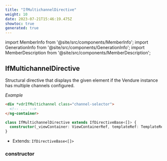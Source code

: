 ```yaml
---
title: "IfMultichannelDirective"
weight: 10
date: 2023-07-21T15:46:19.475Z
showtoc: true
generated: true
---
```

<!-- This file was generated from the Vendure source. Do not modify. Instead, re-run the "docs:build" script -->
import MemberInfo from '@site/src/components/MemberInfo';
import GenerationInfo from '@site/src/components/GenerationInfo';
import MemberDescription from '@site/src/components/MemberDescription';


## IfMultichannelDirective

<GenerationInfo sourceFile="packages/admin-ui/src/lib/core/src/shared/directives/if-multichannel.directive.ts" sourceLine="21" packageName="@vendure/admin-ui" />

Structural directive that displays the given element if the Vendure instance has multiple channels
configured.

*Example*

```html
<div *vdrIfMultichannel class="channel-selector">
  <!-- ... -->
</ng-container>
```

```ts title="Signature"
class IfMultichannelDirective extends IfDirectiveBase<[]> {
  constructor(_viewContainer: ViewContainerRef, templateRef: TemplateRef<any>, dataService: DataService)
}
```
* Extends: <code>IfDirectiveBase&#60;[]&#62;</code>



<div className="members-wrapper">

### constructor

<MemberInfo kind="method" type="(_viewContainer: ViewContainerRef, templateRef: TemplateRef&#60;any&#62;, dataService: <a href='/reference/admin-ui-api/providers/data-service#dataservice'>DataService</a>) => IfMultichannelDirective"   />




</div>
